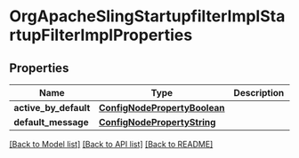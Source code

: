 # OrgApacheSlingStartupfilterImplStartupFilterImplProperties

## Properties
Name | Type | Description | Notes
------------ | ------------- | ------------- | -------------
**active_by_default** | [**ConfigNodePropertyBoolean**](ConfigNodePropertyBoolean.md) |  | [optional] 
**default_message** | [**ConfigNodePropertyString**](ConfigNodePropertyString.md) |  | [optional] 

[[Back to Model list]](../README.md#documentation-for-models) [[Back to API list]](../README.md#documentation-for-api-endpoints) [[Back to README]](../README.md)


